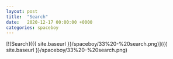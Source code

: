 ```yaml
---
layout: post
title:  "Search"
date:   2020-12-17 00:00:00 +0000
categories: spaceboy
---
```


[![Search]({{ site.baseurl }}/spaceboy/33%20-%20search.png)]({{ site.baseurl }}/spaceboy/33%20-%20search.png)

